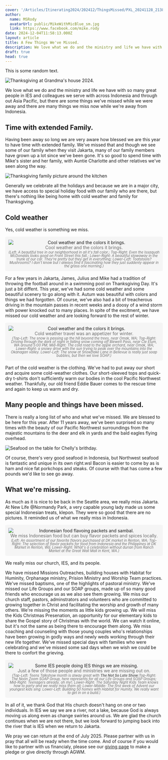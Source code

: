 ```yaml
---
cover: '/Articles/Itinerating2024/202412/ThingsMissed/PXL_20241128_213839449.MP.jpg'
author:
  name: MSRody
  avatarUrl: public/MikeWithMicBlue_sm.jpg
  link: https://www.facebook.com/mike.rody
date: 2024-12-04T11:58:13.000Z
layout: article
title: A Few Things We've Missed.
description: We love what we do and the ministry and life we have with so many great people in IES and colleagues we serve with across Indonesia and through out Asia Pacific, but there are some things we've missed while we were away and there are many things we miss now while we're away from Indonesia.
draft: true
head: true
---
```

This is some random text.

![Thanksgiving at Grandma's house 2024.](/Articles/Itinerating2024/202412/ThingsMissed/PXL_20241128_213839449.MP.jpg)


We love what we do and the ministry and life we have with so many great people in IES and colleagues we serve with across Indonesia and through out Asia Pacific, but there are some things we've missed while we were away and there are many things we miss now while we're away from Indonesia.

## Time with extended Family.

Having been away so long we are very aware how blessed we are this year to have time with extended family. We've missed that and though we see some of our family when they visit Jakarta, many of our family members have grown up a lot since we've been gone. It's so good to spend time with Mike's sister and her family, with Auntie Charlotte and other relatives we've seen along the way.

![Thanksgiving family picture around the kitchen](/Articles/Itinerating2024/202412/ThingsMissed/PXL_20241129_011504537.MP.jpg)

Generally we celebrate all the holidays and because we are in a major city, we have access to special holiday food with our family who are there, but there's nothing like being home with cold weather and family for Thanksgiving.

## Cold weather

Yes, cold weather is something we miss.

<div style="border-radius: 2%;background-color: WhiteSmoke;display: flex;flex-direction: column; text-align: center;"> 
<img style="border-radius: 2%; margin: 0%;padding-right: 2%;padding-left: 2%;padding-top: 2%;" src="/Articles/Itinerating2024/202412/ThingsMissed/CoolWeatherCOLLAGE.jpg" alt="Cool weather and the colors it brings.">
<div style="line-height: 120%;padding-right: 2%;padding-left: 2%;padding-bottom: .25%;color:DimGray;">
Cool weather and the colors it brings.
</div>
<div style="font-size: 80%;font-style: italic;line-height: 98%;padding-right: 2%;padding-left: 2%;padding-bottom: 2%;color:DimGray;">
    (Left: A beautiful tree in our neighborhood in all it's fall color.; Top-Right: Even the Issaquah McDonalds looks good on Front Street this fall.; Lower-Right: A beautiful stowaway in the trunk of our car. They're pretty but they get in everything; Lower-Left: Toatstools? Mushrooms? I don't know but I always find it fascinating how they just suddenly appear in the grass one morning.)
</br>
</div>
</div>

For a few years in Jakarta, James, Julius and Mike had a tradition of throwing the football around in a swimming pool on Thanksgiving Day. It's just a bit diffent. This year, we've had some cold weather and some beautiful scenery to go along with it. Autum was beautiful with colors and things we had forgotten. Of course, we've also had a bit of treacherous driving in the mountain passes in recent weeks and a doosy of a wind storm with power knocked out to many places. In spite of the excitment, we have missed our cold weather and are looking forward to the rest of winter.

<div style="border-radius: 2%;background-color: WhiteSmoke;display: flex;flex-direction: column; text-align: center;"> 
<img style="border-radius: 2%; margin: 0%;padding-right: 2%;padding-left: 2%;padding-top: 2%;" src="/Articles/Itinerating2024/202412/ThingsMissed/ColdWeather-COLLAGE.jpg" alt="Cool weather and the colors it brings.">
<div style="line-height: 120%;padding-right: 2%;padding-left: 2%;padding-bottom: .25%;color:DimGray;">
    Cold weather travel was an appetizer for winter.
</div>
<div style="font-size: 80%;font-style: italic;line-height: 98%;padding-right: 2%;padding-left: 2%;padding-bottom: 2%;color:DimGray;">
    (Top-Left: The snow is passing up the hill beyond the trees, near Omak, WA; Top-Right: Driving through the dark of night in falling snow coming off Blewett Pass, near Cle Elum, WA around 5:00 PM; Mid-Right: The cold road to the apple orchard, near Omak, WA; Lower-Right: a snowy drive with the sun trying to peak over the mountains into the Okanagan valley. Lower-Left: The snow at Snowflake Lane in Bellevue is really just soap bubbles, but then we love SOAP.)
</br>
</div>
</div>

Part of the cold weather is the clothing. We've had to put away our short and acquire some cold-weather clothes. Our short-sleeved tops and quick-dry t-shirts don't sufficiently warm our bodies in the cool Pacific Northwest weather. Thankfully, our old friend Eddie Bauer comes to the rescue time and again to keep us warm and dry.

## Many people and things have been missed.

There is really a long list of who and what we've missed. We are blessed to be here for this year. After 11 years away, we've been surprised so many times with the beauty of our Pacific Northwest surroundings from the majestic mountains to the deer and elk in yards and the bald eagles flying overhead.

![Seafood on the table for Chelly's brithday.](/Articles/Itinerating2024/202412/ThingsMissed/IMG-20241127-WA0004.jpg)

Of course, there's very good seafood in Indonesia, but Northwest seafood is fantastic and unique in its own right.wsl Bacon is easier to come by as is ham and nice fat porkchops and steaks. Of course with that has come a few pounds we'd like to see go away.

## What we're missing.

As much as it is nice to be back in the Seattle area, we really miss Jakarta. At New Life @Normandy Park, a very capable young lady made us some special Indonesian treats, klepon. They were so good that there are no pictures. It reminded us of what we really miss in Indonesia.


<div style="border-radius: 2%;background-color: WhiteSmoke;display: flex;flex-direction: column; text-align: center;"> 
<img style="border-radius: 2%; margin: 0%;padding-right: 2%;padding-left: 2%;padding-top: 2%;" src="/Articles/Itinerating2024/202412/ThingsMissed/IndoFood_COLLAGE.jpg" alt="Indonesian food flavoing packets and sambal.">
<div style="line-height: 120%;padding-right: 2%;padding-left: 2%;padding-bottom: .25%;color:DimGray;">
    We miss Indonesian food but can buy flavor packets and spices locally.
</div>
<div style="font-size: 80%;font-style: italic;line-height: 98%;padding-right: 2%;padding-left: 2%;padding-bottom: 2%;color:DimGray;">
    (Left: An assortment of our favorite flavors purchased at DK market in Renton, WA; Top-Right: The selection of flavor packets for food from Indonesia and the Philippines at DK Market in Renton, Wa; Lower-Right: What's a celebration without durian from Ranch Market at the Great Wall Mall in Kent, WA.)
</br>
</div>
</div>

We really miss our church, IES, and its people.

We have missed Missions Outreaches, building houses with Habitat for Huminity, Orphanage ministry, Prision Ministry and Worship Team practices. We've missed baptisms, one of the highlights of pastoral ministry. We've missed our Life Groups and our SOAP groups, made up of so many good friends who encourage us as we also see them growing. We miss our church staff, pastors, adminstrators and volunteers who are committed to growing together in Christ and facilitating the worship and growth of many others. We're missing the moments as little kids growing up. We will miss the Kids Christmas Presenation, an opportunity for our elementary kids to share the Gospel story of Christmas with the world. We can watch it online, but it's not the same as being there to encourage them along. We miss coaching and counseling with those young couples who's relationships have been growing in godly ways and newly weds working through their new life together. We've missed special days with families who were celebrating and we've missed some sad days when we wish we could be there to confort the grieving.

<div style="border-radius: 2%;background-color: WhiteSmoke;display: flex;flex-direction: column; text-align: center;"> 
<img style="border-radius: 2%; margin: 0%;padding-right: 2%;padding-left: 2%;padding-top: 2%;" src="/Articles/Itinerating2024/202412/ThingsMissed/Some_IES_People_Doing_IES_things-COLLAGE.jpg" alt="Some IES people doing IES things we are missing.">
<div style="line-height: 120%;padding-right: 2%;padding-left: 2%;padding-bottom: .25%;color:DimGray;">
    Just a few of those people and ministries we are missing out on.
</div>
<div style="font-size: 80%;font-style: italic;line-height: 98%;padding-right: 2%;padding-left: 2%;padding-bottom: 2%;color:DimGray;">
    (Top-Left: Teens Talkshow month is alway great with <strong>The Not So Late Show</strong>;Top-Right: The Noon Zoom SOAP Group, here represents for all our Life Groups and SOAP Groups; Mid-Right: Teenagers already, oh my!; Lower-Right: The Saturday Night Kids Team knows how to party and we really miss them all; Lower-Middle: The first week of Advent our youngest kids sing: Lower-Left: Building 50 homes with Habitat for Humity. We really want to get in on a build.)
</br>
</div>
</div>

In all of it, we thank God that His church doesn't hang on one or two individuals. In IES we say we are a river, not a lake, because God is always moving us along even as change swirles around us. We are glad the church continues when we are not there, but we look forward to jumping back into the river that is IES when we return to Jakarta.

We pray we can return at the end of July 2025. Please partner with us in pray that all will be ready when the time come. And of course if you would like to partner with us financialy, please see our [giving page](https://therodys.com/giving#giving-financially) to make a pledge or give directly through AGWM.
